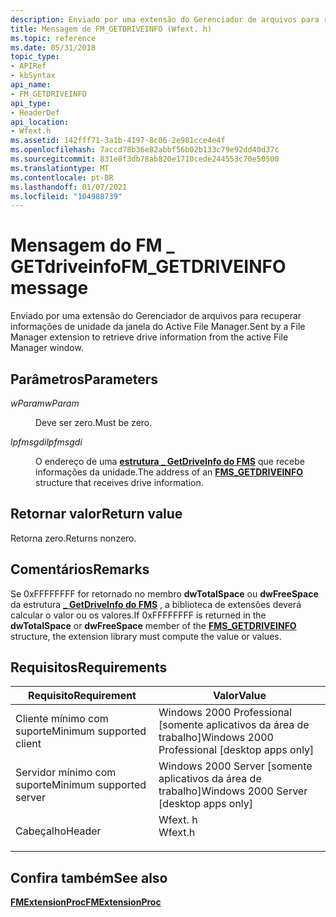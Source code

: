 ```yaml
---
description: Enviado por uma extensão do Gerenciador de arquivos para recuperar informações de unidade da janela do Active File Manager.
title: Mensagem de FM_GETDRIVEINFO (Wfext. h)
ms.topic: reference
ms.date: 05/31/2018
topic_type:
- APIRef
- kbSyntax
api_name:
- FM_GETDRIVEINFO
api_type:
- HeaderDef
api_location:
- Wfext.h
ms.assetid: 142fff71-3a1b-4197-8c06-2e981cce4e4f
ms.openlocfilehash: 7accd78b36e82abbf56b02b133c79e92dd40d37c
ms.sourcegitcommit: 831e8f3db78ab820e1710cede244553c70e50500
ms.translationtype: MT
ms.contentlocale: pt-BR
ms.lasthandoff: 01/07/2021
ms.locfileid: "104988739"
---
```

# <a name="fm_getdriveinfo-message"></a><span data-ttu-id="e3a2c-103">Mensagem do FM \_ GETdriveinfo</span><span class="sxs-lookup"><span data-stu-id="e3a2c-103">FM\_GETDRIVEINFO message</span></span>

<span data-ttu-id="e3a2c-104">Enviado por uma extensão do Gerenciador de arquivos para recuperar informações de unidade da janela do Active File Manager.</span><span class="sxs-lookup"><span data-stu-id="e3a2c-104">Sent by a File Manager extension to retrieve drive information from the active File Manager window.</span></span>

## <a name="parameters"></a><span data-ttu-id="e3a2c-105">Parâmetros</span><span class="sxs-lookup"><span data-stu-id="e3a2c-105">Parameters</span></span>

<dl> <dt>

<span data-ttu-id="e3a2c-106">*wParam*</span><span class="sxs-lookup"><span data-stu-id="e3a2c-106">*wParam*</span></span> 
</dt> <dd><span data-ttu-id="e3a2c-107">Deve ser zero.</span><span class="sxs-lookup"><span data-stu-id="e3a2c-107">Must be zero.</span></span></dd> <dt>

<span data-ttu-id="e3a2c-108">*lpfmsgdi*</span><span class="sxs-lookup"><span data-stu-id="e3a2c-108">*lpfmsgdi*</span></span> 
</dt> <dd>

<span data-ttu-id="e3a2c-109">O endereço de uma [**estrutura \_ GetDriveInfo do FMS**](fms-getdriveinfo.md) que recebe informações da unidade.</span><span class="sxs-lookup"><span data-stu-id="e3a2c-109">The address of an [**FMS\_GETDRIVEINFO**](fms-getdriveinfo.md) structure that receives drive information.</span></span>

</dd> </dl>

## <a name="return-value"></a><span data-ttu-id="e3a2c-110">Retornar valor</span><span class="sxs-lookup"><span data-stu-id="e3a2c-110">Return value</span></span>

<span data-ttu-id="e3a2c-111">Retorna zero.</span><span class="sxs-lookup"><span data-stu-id="e3a2c-111">Returns nonzero.</span></span>

## <a name="remarks"></a><span data-ttu-id="e3a2c-112">Comentários</span><span class="sxs-lookup"><span data-stu-id="e3a2c-112">Remarks</span></span>

<span data-ttu-id="e3a2c-113">Se 0xFFFFFFFF for retornado no membro **dwTotalSpace** ou **dwFreeSpace** da estrutura [**\_ GetDriveInfo do FMS**](fms-getdriveinfo.md) , a biblioteca de extensões deverá calcular o valor ou os valores.</span><span class="sxs-lookup"><span data-stu-id="e3a2c-113">If 0xFFFFFFFF is returned in the **dwTotalSpace** or **dwFreeSpace** member of the [**FMS\_GETDRIVEINFO**](fms-getdriveinfo.md) structure, the extension library must compute the value or values.</span></span>

## <a name="requirements"></a><span data-ttu-id="e3a2c-114">Requisitos</span><span class="sxs-lookup"><span data-stu-id="e3a2c-114">Requirements</span></span>



| <span data-ttu-id="e3a2c-115">Requisito</span><span class="sxs-lookup"><span data-stu-id="e3a2c-115">Requirement</span></span> | <span data-ttu-id="e3a2c-116">Valor</span><span class="sxs-lookup"><span data-stu-id="e3a2c-116">Value</span></span> |
|-------------------------------------|------------------------------------------------------------------------------------|
| <span data-ttu-id="e3a2c-117">Cliente mínimo com suporte</span><span class="sxs-lookup"><span data-stu-id="e3a2c-117">Minimum supported client</span></span><br/> | <span data-ttu-id="e3a2c-118">Windows 2000 Professional \[somente aplicativos da área de trabalho\]</span><span class="sxs-lookup"><span data-stu-id="e3a2c-118">Windows 2000 Professional \[desktop apps only\]</span></span><br/>                         |
| <span data-ttu-id="e3a2c-119">Servidor mínimo com suporte</span><span class="sxs-lookup"><span data-stu-id="e3a2c-119">Minimum supported server</span></span><br/> | <span data-ttu-id="e3a2c-120">Windows 2000 Server \[somente aplicativos da área de trabalho\]</span><span class="sxs-lookup"><span data-stu-id="e3a2c-120">Windows 2000 Server \[desktop apps only\]</span></span><br/>                               |
| <span data-ttu-id="e3a2c-121">Cabeçalho</span><span class="sxs-lookup"><span data-stu-id="e3a2c-121">Header</span></span><br/>                   | <dl> <span data-ttu-id="e3a2c-122"><dt>Wfext. h</dt></span><span class="sxs-lookup"><span data-stu-id="e3a2c-122"><dt>Wfext.h</dt></span></span> </dl> |



## <a name="see-also"></a><span data-ttu-id="e3a2c-123">Confira também</span><span class="sxs-lookup"><span data-stu-id="e3a2c-123">See also</span></span>

<dl> <dt>

[<span data-ttu-id="e3a2c-124">**FMExtensionProc**</span><span class="sxs-lookup"><span data-stu-id="e3a2c-124">**FMExtensionProc**</span></span>](fmextensionproc.md)
</dt> </dl>

 

 




